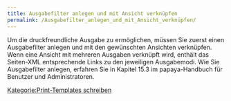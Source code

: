 ```yaml
---
title: Ausgabefilter anlegen und mit Ansicht verknüpfen
permalink: /Ausgabefilter_anlegen_und_mit_Ansicht_verknüpfen/
---
```


Um die druckfreundliche Ausgabe zu ermöglichen, müssen Sie zuerst einen Ausgabefilter anlegen und mit den gewünschten Ansichten verknüpfen. Wenn eine Ansicht mit mehreren Ausgaben verknüpft wird, enthält das Seiten-XML entsprechende Links zu den jeweiligen Ausgabemodi. Wie Sie Ausgabefilter anlegen, erfahren Sie in Kapitel 15.3 im papaya-Handbuch für Benutzer und Administratoren.

[Kategorie:Print-Templates schreiben](/Kategorie:Print-Templates_schreiben "wikilink")